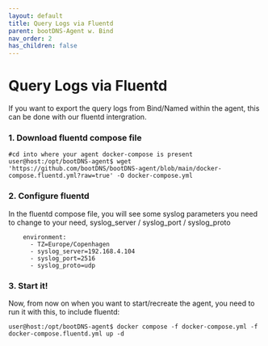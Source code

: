 ```yaml
---
layout: default
title: Query Logs via Fluentd
parent: bootDNS-Agent w. Bind
nav_order: 2
has_children: false
---
```


# Query Logs via Fluentd

If you want to export the query logs from Bind/Named within the agent, this can be done with our fluentd intergration.

### 1. Download fluentd compose file

```
#cd into where your agent docker-compose is present
user@host:/opt/bootDNS-agent$ wget 'https://github.com/bootDNS/bootDNS-agent/blob/main/docker-compose.fluentd.yml?raw=true' -O docker-compose.yml
```

### 2. Configure fluentd
In the fluentd compose file, you will see some syslog parameters you need to change to your need, syslog_server / syslog_port / syslog_proto
```
    environment:
      - TZ=Europe/Copenhagen
      - syslog_server=192.168.4.104
      - syslog_port=2516
      - syslog_proto=udp

```
### 3. Start it!
Now, from now on when you want to start/recreate the agent, you need to run it with this, to include fluentd:
```
user@host:/opt/bootDNS-agent$ docker compose -f docker-compose.yml -f docker-compose.fluentd.yml up -d
```
